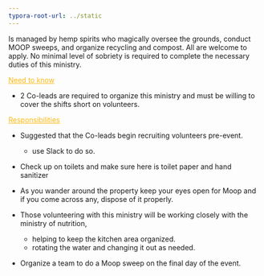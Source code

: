 ```yaml
---
typora-root-url: ../static
---
```


Is managed by hemp spirits who magically oversee the grounds, conduct MOOP sweeps, and organize recycling and compost.  All are welcome to apply.  No minimal level of sobriety is required to complete the necessary duties of this ministry.



<span style="color:fdb913;"><u>Need to know</u></span>

- 2 Co-leads are required to organize this ministry and must be willing to cover the shifts short on volunteers.



<span style="color:fdb913;"><u>Responsibilities</u></span>

- Suggested that the Co-leads begin recruiting volunteers pre-event.
  - use Slack to do so.
- Check up on toilets and make sure here is toilet paper and hand sanitizer
- As you wander around the property keep your eyes open for Moop and if you come across any, dispose of it properly.
- Those volunteering with this ministry will be working closely with the ministry of nutrition,
  - helping to keep the kitchen area organized.
  - rotating the water and changing it out as needed.

- Organize a team to do a Moop sweep on the final day of the event.

